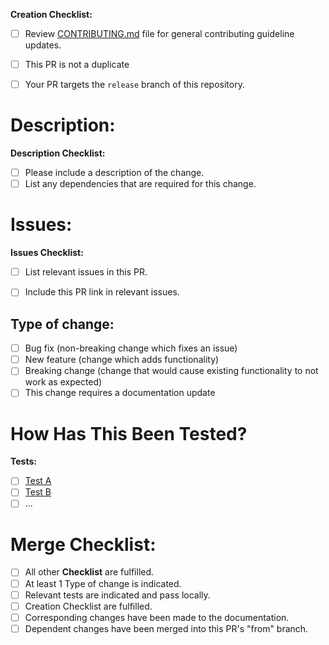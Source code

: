 **Creation Checklist:**
- [ ] Review [CONTRIBUTING.md](../docs/CONTRIBUTING.md) file for general contributing guideline updates.
- [ ] This PR is not a duplicate
- [ ] Your PR targets the `release` branch of this repository.


# Description:
<!--- Please include release description. -->

**Description Checklist:**
- [ ] Please include a description of the change.
- [ ] List any dependencies that are required for this change.

# Issues:
<!--- Please include relevant issue list. -->

**Issues Checklist:**
- [ ] List relevant issues in this PR.
- [ ] Include this PR link in relevant issues.


## Type of change:
- [ ] Bug fix (non-breaking change which fixes an issue)
- [ ] New feature (change which adds functionality)
- [ ] Breaking change (change that would cause existing functionality to not work as expected)
- [ ] This change requires a documentation update

# How Has This Been Tested?
<!--- Please describe the tests that you ran to verify your changes here. -->
**Tests:**
- [ ] [Test A](./docs/TEST.md)
- [ ] [Test B](./docs/TEST.md)
- [ ] ...

# Merge Checklist:
- [ ] All other **Checklist** are fulfilled.
- [ ] At least 1 Type of change is indicated.
- [ ] Relevant tests are indicated and pass locally.
- [ ] Creation Checklist are fulfilled.
- [ ] Corresponding changes have been made to the documentation.
- [ ] Dependent changes have been merged into this PR's "from" branch.